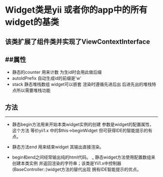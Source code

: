 Widget类是yii 或者你的app中的所有widget的基类
=======================

该类扩展了组件类并实现了ViewContextInterface
----------

##属性
-----
- 静态的counter 用来计数 为生id时会用此做后缀
- autoIdPrefix 自动生成id的前缀是'w'
- stack 静态堆栈数组 widget可以嵌套 渲染时遵循先进后出 后进先出的堆栈特点所以需要堆栈功能

## 方法
-----
-  静态begin方法用来开始本类widget实例的创建 参数是widget的配置属性，这个方法
   等价yii1.x 中的$this->beginWidget 但可获得IDE的智能提示的有点。
  
- 静态方法end 用来结束widget 其输出直接渲染。
- begin和end之间经常输出纯的html代码。
_ 静态widget方法使用配置数组来创建本类实例 并返回渲染的字符串；该类是Yii1.x中控制器(BaseController::)widget方法的替代出现
  拥有IDE智能提示的优点。

